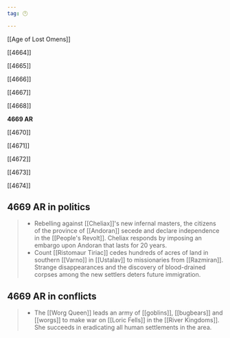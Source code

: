 ```yaml
---
tag: 🕛

---
```

[[Age of Lost Omens]]


[[4664]]

[[4665]]

[[4666]]

[[4667]]

[[4668]]

**4669 AR**

[[4670]]

[[4671]]

[[4672]]

[[4673]]

[[4674]]



## 4669 AR in politics

>  - Rebelling against [[Cheliax]]'s new infernal masters, the citizens of the province of [[Andoran]] secede and declare independence in the [[People's Revolt]]. Cheliax responds by imposing an embargo upon Andoran that lasts for 20 years.
>  - Count [[Ristomaur Tiriac]] cedes hundreds of acres of land in southern [[Varno]] in [[Ustalav]] to missionaries from [[Razmiran]]. Strange disappearances and the discovery of blood-drained corpses among the new settlers deters future immigration.


## 4669 AR in conflicts

>  - The [[Worg Queen]] leads an army of [[goblins]], [[bugbears]] and [[worgs]] to make war on [[Loric Fells]] in the [[River Kingdoms]]. She succeeds in eradicating all human settlements in the area.






